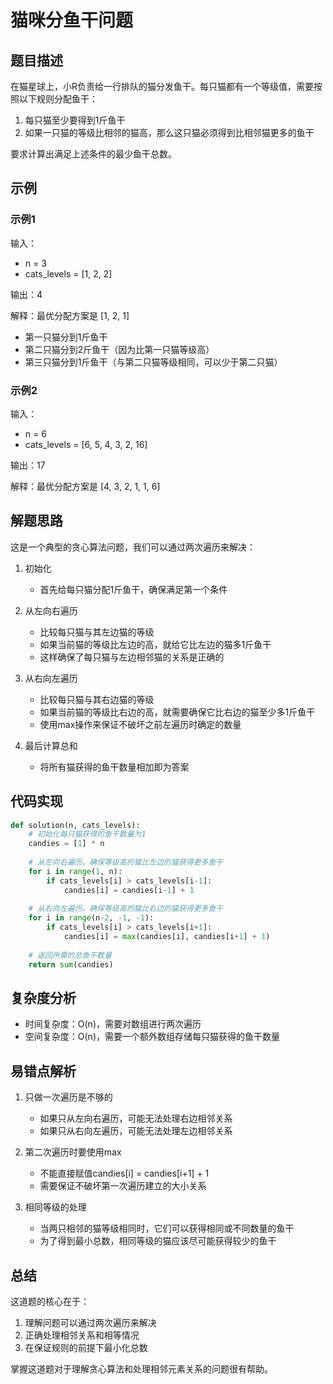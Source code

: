# 猫咪分鱼干问题

## 题目描述

在猫星球上，小R负责给一行排队的猫分发鱼干。每只猫都有一个等级值，需要按照以下规则分配鱼干：

1. 每只猫至少要得到1斤鱼干
2. 如果一只猫的等级比相邻的猫高，那么这只猫必须得到比相邻猫更多的鱼干

要求计算出满足上述条件的最少鱼干总数。

## 示例

### 示例1
输入：
- n = 3
- cats_levels = [1, 2, 2]

输出：4

解释：最优分配方案是 [1, 2, 1]
- 第一只猫分到1斤鱼干
- 第二只猫分到2斤鱼干（因为比第一只猫等级高）
- 第三只猫分到1斤鱼干（与第二只猫等级相同，可以少于第二只猫）

### 示例2
输入：
- n = 6
- cats_levels = [6, 5, 4, 3, 2, 16]

输出：17

解释：最优分配方案是 [4, 3, 2, 1, 1, 6]

## 解题思路

这是一个典型的贪心算法问题，我们可以通过两次遍历来解决：

1. 初始化
   - 首先给每只猫分配1斤鱼干，确保满足第一个条件

2. 从左向右遍历
   - 比较每只猫与其左边猫的等级
   - 如果当前猫的等级比左边的高，就给它比左边的猫多1斤鱼干
   - 这样确保了每只猫与左边相邻猫的关系是正确的

3. 从右向左遍历
   - 比较每只猫与其右边猫的等级
   - 如果当前猫的等级比右边的高，就需要确保它比右边的猫至少多1斤鱼干
   - 使用max操作来保证不破坏之前左遍历时确定的数量

4. 最后计算总和
   - 将所有猫获得的鱼干数量相加即为答案

## 代码实现

```python
def solution(n, cats_levels):
    # 初始化每只猫获得的鱼干数量为1
    candies = [1] * n
    
    # 从左向右遍历，确保等级高的猫比左边的猫获得更多鱼干
    for i in range(1, n):
        if cats_levels[i] > cats_levels[i-1]:
            candies[i] = candies[i-1] + 1
    
    # 从右向左遍历，确保等级高的猫比右边的猫获得更多鱼干
    for i in range(n-2, -1, -1):
        if cats_levels[i] > cats_levels[i+1]:
            candies[i] = max(candies[i], candies[i+1] + 1)
    
    # 返回所需的总鱼干数量
    return sum(candies)
```

## 复杂度分析

- 时间复杂度：O(n)，需要对数组进行两次遍历
- 空间复杂度：O(n)，需要一个额外数组存储每只猫获得的鱼干数量

## 易错点解析

1. 只做一次遍历是不够的
   - 如果只从左向右遍历，可能无法处理右边相邻关系
   - 如果只从右向左遍历，可能无法处理左边相邻关系

2. 第二次遍历时要使用max
   - 不能直接赋值candies[i] = candies[i+1] + 1
   - 需要保证不破坏第一次遍历建立的大小关系

3. 相同等级的处理
   - 当两只相邻的猫等级相同时，它们可以获得相同或不同数量的鱼干
   - 为了得到最小总数，相同等级的猫应该尽可能获得较少的鱼干

## 总结

这道题的核心在于：
1. 理解问题可以通过两次遍历来解决
2. 正确处理相邻关系和相等情况
3. 在保证规则的前提下最小化总数

掌握这道题对于理解贪心算法和处理相邻元素关系的问题很有帮助。
